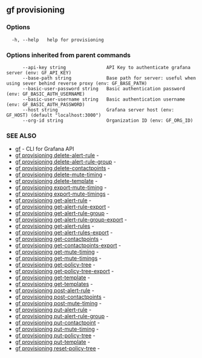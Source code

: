 ## gf provisioning



### Options

```
  -h, --help   help for provisioning
```

### Options inherited from parent commands

```
      --api-key string               API Key to authenticate grafana server (env: GF_API_KEY)
      --base-path string             Base path for server: useful when using sever behind reverse proxy (env: GF_BASE_PATH)
      --basic-user-password string   Basic authentication password (env: GF_BASIC_AUTH_USERNAME)
      --basic-user-username string   Basic authentication username (env: GF_BASIC_AUTH_PASSWORD)
      --host string                  Grafana server host (env: GF_HOST) (default "localhost:3000")
      --org-id string                Organization ID (env: GF_ORG_ID)
```

### SEE ALSO

* [gf](gf.md)	 - CLI for Grafana API
* [gf provisioning delete-alert-rule](gf_provisioning_delete-alert-rule.md)	 - 
* [gf provisioning delete-alert-rule-group](gf_provisioning_delete-alert-rule-group.md)	 - 
* [gf provisioning delete-contactpoints](gf_provisioning_delete-contactpoints.md)	 - 
* [gf provisioning delete-mute-timing](gf_provisioning_delete-mute-timing.md)	 - 
* [gf provisioning delete-template](gf_provisioning_delete-template.md)	 - 
* [gf provisioning export-mute-timing](gf_provisioning_export-mute-timing.md)	 - 
* [gf provisioning export-mute-timings](gf_provisioning_export-mute-timings.md)	 - 
* [gf provisioning get-alert-rule](gf_provisioning_get-alert-rule.md)	 - 
* [gf provisioning get-alert-rule-export](gf_provisioning_get-alert-rule-export.md)	 - 
* [gf provisioning get-alert-rule-group](gf_provisioning_get-alert-rule-group.md)	 - 
* [gf provisioning get-alert-rule-group-export](gf_provisioning_get-alert-rule-group-export.md)	 - 
* [gf provisioning get-alert-rules](gf_provisioning_get-alert-rules.md)	 - 
* [gf provisioning get-alert-rules-export](gf_provisioning_get-alert-rules-export.md)	 - 
* [gf provisioning get-contactpoints](gf_provisioning_get-contactpoints.md)	 - 
* [gf provisioning get-contactpoints-export](gf_provisioning_get-contactpoints-export.md)	 - 
* [gf provisioning get-mute-timing](gf_provisioning_get-mute-timing.md)	 - 
* [gf provisioning get-mute-timings](gf_provisioning_get-mute-timings.md)	 - 
* [gf provisioning get-policy-tree](gf_provisioning_get-policy-tree.md)	 - 
* [gf provisioning get-policy-tree-export](gf_provisioning_get-policy-tree-export.md)	 - 
* [gf provisioning get-template](gf_provisioning_get-template.md)	 - 
* [gf provisioning get-templates](gf_provisioning_get-templates.md)	 - 
* [gf provisioning post-alert-rule](gf_provisioning_post-alert-rule.md)	 - 
* [gf provisioning post-contactpoints](gf_provisioning_post-contactpoints.md)	 - 
* [gf provisioning post-mute-timing](gf_provisioning_post-mute-timing.md)	 - 
* [gf provisioning put-alert-rule](gf_provisioning_put-alert-rule.md)	 - 
* [gf provisioning put-alert-rule-group](gf_provisioning_put-alert-rule-group.md)	 - 
* [gf provisioning put-contactpoint](gf_provisioning_put-contactpoint.md)	 - 
* [gf provisioning put-mute-timing](gf_provisioning_put-mute-timing.md)	 - 
* [gf provisioning put-policy-tree](gf_provisioning_put-policy-tree.md)	 - 
* [gf provisioning put-template](gf_provisioning_put-template.md)	 - 
* [gf provisioning reset-policy-tree](gf_provisioning_reset-policy-tree.md)	 - 

